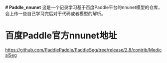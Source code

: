**# Paddle_nnunet**
这是一个记录学习基于百度Paddle平台的nnunet模型的仓库，会上传一些自己学习完后对于代码或者模型的解析。
# 百度Paddle官方nnunet地址
https://github.com/PaddlePaddle/PaddleSeg/tree/release/2.8/contrib/MedicalSeg
